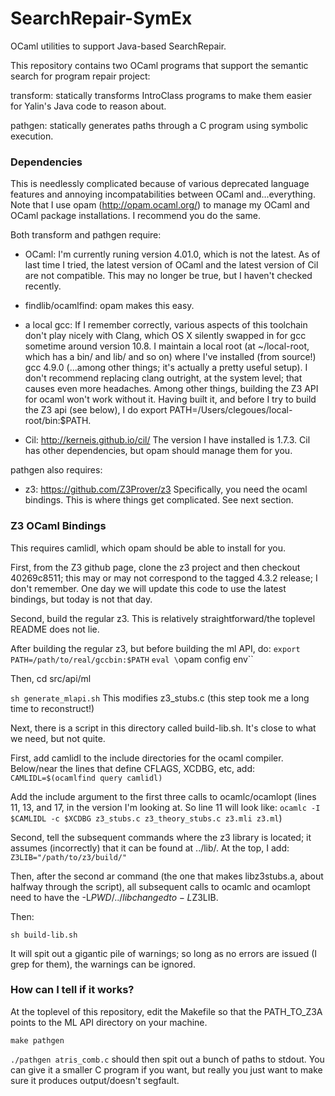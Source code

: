 # SearchRepair-SymEx
OCaml utilities to support Java-based SearchRepair.

This repository contains two OCaml programs that support the semantic search for
program repair project:

transform: statically transforms IntroClass programs to make them easier for
Yalin's Java code to reason about.

pathgen: statically generates paths through a C program using symbolic
execution.

### Dependencies ###

This is needlessly complicated because of various deprecated language features
and annoying incompatabilities between OCaml and...everything.  Note that I use
opam (http://opam.ocaml.org/) to manage my OCaml and OCaml package
installations.  I recommend you do the same.

Both transform and pathgen require:

+ OCaml: I'm currently runing version 4.01.0, which is not the latest.  As of last time I tried, the latest version of OCaml and the latest version of Cil are not compatible.  This may no longer be true, but I haven't checked recently.  

+ findlib/ocamlfind: opam makes this easy.

+ a local gcc:  If I remember correctly, various aspects of this toolchain don't play nicely with Clang, which OS X silently swapped in for gcc sometime around version 10.8.  I maintain a local root (at ~/local-root, which has a bin/ and lib/ and so on) where I've installed (from source!) gcc 4.9.0 (...among other things; it's actually a pretty useful setup).  I don't recommend replacing clang outright, at the system level; that causes even more headaches. Among other things, building the Z3 API for ocaml won't work without it.  Having built it, and before I try to build the Z3 api (see below), I do export PATH=/Users/clegoues/local-root/bin:$PATH.  

+ Cil: http://kerneis.github.io/cil/  The version I have installed is 1.7.3. Cil has other dependencies, but opam should manage them for you. 


pathgen also requires:

+ z3: https://github.com/Z3Prover/z3  Specifically, you need the ocaml bindings.  This is where things get complicated.  See next section.


### Z3 OCaml Bindings ###

This requires camlidl, which opam should be able to install for you.

First, from the Z3 github page, clone the z3 project and then checkout 40269c8511; this may or may not correspond to the tagged 4.3.2 release; I don't remember.  One day we will update this code to use the latest bindings, but today is not that day.

Second, build the regular z3.  This is relatively straightforward/the toplevel README does not lie. 

After building the regular z3, but before building the ml API, do:
`export PATH=/path/to/real/gccbin:$PATH`
`eval \`opam config env\``

Then, cd src/api/ml

`sh generate_mlapi.sh`  This modifies z3\_stubs.c (this step took me a long time to reconstruct!)

Next, there is a script in this directory called build-lib.sh.  It's close to what we need, but not quite.  

First, add camlidl to the include directories for the ocaml compiler.  Below/near the lines that define CFLAGS, XCDBG, etc, add:
`CAMLIDL=$(ocamlfind query camlidl)`

Add the include argument to the first three calls to ocamlc/ocamlopt (lines 11, 13, and 17, in the version I'm looking at.  So line 11 will look like: 
`ocamlc -I $CAMLIDL -c $XCDBG z3_stubs.c z3_theory_stubs.c z3.mli z3.ml`)

Second, tell the subsequent commands where the z3 library is located; it assumes (incorrectly) that it can be found at ../lib/.  At the top, I add:
`Z3LIB="/path/to/z3/build/"`

Then, after the second ar command (the one that makes libz3stubs.a, about halfway through the script), all subsequent calls to ocamlc and ocamlopt need to have the -L$PWD/../lib changed to -L$Z3LIB.  

Then:

`sh build-lib.sh`

It will spit out a gigantic pile of warnings; so long as no errors are issued (I grep for them), the warnings can be ignored.

### How can I tell if it works? ###

At the toplevel of this repository, edit the Makefile so that the PATH\_TO\_Z3A points to the ML API directory on your machine.

`make pathgen`

`./pathgen atris_comb.c` should then spit out a bunch of paths to stdout.  You can give it a smaller C program if you want, but really you just want to make sure it produces output/doesn't segfault.
